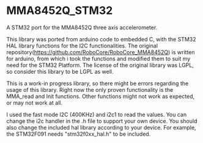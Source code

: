 # MMA8452Q_STM32
A STM32 port for the MMA8452Q three axis accelerometer.

This library was ported from arduino code to embedded C, with the STM32 HAL library functions for the I2C functionalities.
The original repository(https://github.com/RoboCore/RoboCore_MMA8452Q) is written for arduino, from which i took the functions and modified them to suit my need for the STM32 Platform.
The license of the original library was LGPL, so consider this library to be LGPL as well.

This is a work-in progress library, so there might be errors regarding the usage of this library.
Right now the only proven functionality is the MMA_read and Init functions. Other functions might not work as expected, or may not work at all.

I used the fast mode I2C (400KHz) and i2c1 to read the values. You can change the i2c handler in the .h file to support your own device. You should also change the included hal library according to your device. For example, the STM32F091 needs "stm32f0xx_hal.h" to be included.
